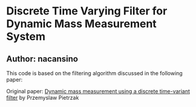 # Discrete Time Varying Filter for Dynamic Mass Measurement System
## Author: nacansino

This code is based on the filtering algorithm discussed in the following paper:

Original paper: [Dynamic mass measurement using a discrete time-variant filter](https://ieeexplore.ieee.org/document/5661899) by Przemyslaw Pietrzak
